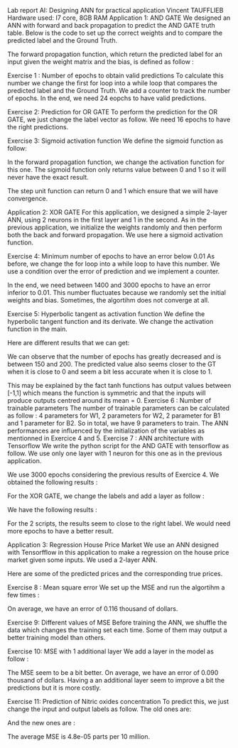 Lab report AI: Designing ANN for practical application              Vincent TAUFFLIEB
Hardware used: I7 core, 8GB RAM
Application 1: AND GATE
We designed an ANN with forward and back propagation to predict the AND GATE truth table. Below is the code to set up the correct weights and to compare the predicted label and the Ground Truth.
 
 

The forward propagation function, which return the predicted label for an input given the weight matrix and the bias, is defined as follow :

 


Exercise 1 : Number of epochs to obtain valid predictions
To calculate this number we change the first for loop into a while loop that compares the predicted label and the Ground Truth. We add a counter to track the number of epochs. In the end, we need 24 eopchs to have valid predictions.
 
Exercise 2: Prediction for OR GATE
To perform the prediction for the OR GATE, we just change the label vector as follow. We need 16 epochs to have the right predictions.
 
Exercise 3: Sigmoid activation function
We define the sigmoid function as follow:
 
In the forward propagation function, we change the activation function for this one. The sigmoid function only returns value between 0 and 1 so it will never have the exact result. 
 

The step unit function can return 0 and 1 which ensure that we will have convergence.
 

Application 2: XOR GATE
For this application, we designed a simple 2-layer ANN, using 2 neurons in the first layer and 1 in the second. As in the previous application, we initialize the weights randomly and then perform both the back and forward propagation. We use here a sigmoid activation function.
 
 
Exercise 4: Minimum number of epochs to have an error below 0.01
As before, we change the for loop into a while loop to have this number. We use a condition over the error of prediction and we implement a counter. 
 
In the end, we need between 1400 and 3000 epochs to have an error inferior to 0.01. This number fluctuates because we randomly set the initial weights and bias. Sometimes, the algortihm does not converge at all.
 
 
 
Exercise 5: Hyperbolic tangent as activation function
We define the hyperbolic tangent function and its derivate. We change the activation function in the main.
 
Here are different results that we can get:
 
 

 
We can observe that the number of epochs has greatly decreased and is between 150 and 200. The predicted value also seems closer to the GT when it is close to 0 and seem a bit less accurate when it is close to 1.
 
This may be explained by the fact tanh functions has output values between [-1,1] which means the function is symmetric and that the inputs will produce outputs centred around its mean = 0.
Exercise 6 : Number of trainable parameters
The number of trainable parameters can be calculated as follow :
4 parameters for W1, 2 parameters for W2, 2 parameter for B1 and 1 parameter for B2. So in total, we have 9 parameters to train.
The ANN performances are influenced by the initialization of the variables as mentionned in Exercice 4 and 5.
Exercise 7 : ANN architecture with Tensorflow
We write the python script for the AND GATE with tensorflow as follow. We use only one layer with 1 neuron for this one as in the previous application.
 
 
We use 3000 epochs considering the previous results of Exercice 4. We obtained the following results : 
 
For the XOR GATE, we change the labels and add a layer as follow : 
 
 
We have the following results :
 
For the 2 scripts, the results seem to close to the right label. We would need more epochs to have a better result.







Application 3: Regression House Price Market
We use an ANN designed with Tensorfflow in this application to make a regression on the house price market given some inputs. We used a 2-layer ANN.
  

 
Here are some of the predicted prices and the corresponding true prices. 

 
Exercise 8 : Mean square error
We set up the MSE and run the algortihm a few times : 

 

 
  
 


On average, we have an error of 0.116 thousand of dollars. 

Exercise 9: Different values of MSE
Before training the ANN, we shuffle the data which changes the training set each time. Some of them may output a better training model than others.

Exercise 10: MSE with 1 additional layer
We add a layer in the model as follow :

 

 
 
  
The MSE seem to be a bit better. On average, we have an error of 0.090 thousand of dollars. Having a an additional layer seem to improve a bit the predictions but it is more costly.

Exercise 11: Prediction of Nitric oxides concentration
To predict this, we just change the input and output labels as follow. The old ones are:
 
And the new ones are :
 


 
 
 
 
The average MSE is 4.8e-05 parts per 10 million.
